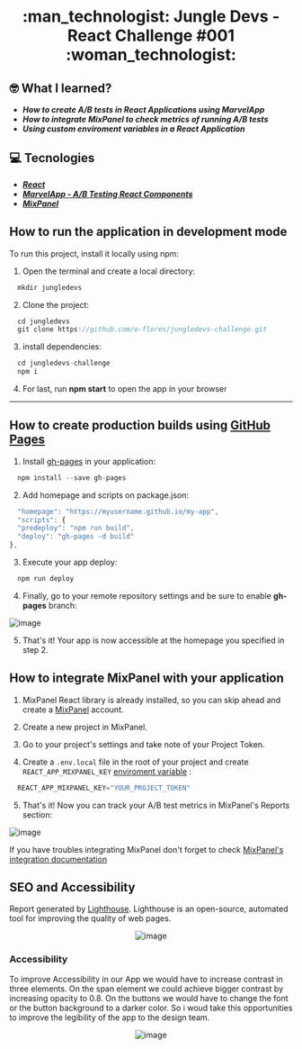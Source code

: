 <h1 align="center"> :man_technologist: Jungle Devs - React Challenge #001 :woman_technologist: </h1>

## :nerd_face: What I learned?
  - **_How to create A/B tests in React Applications using MarvelApp_**
  - **_How to integrate MixPanel to check metrics of running A/B tests_**
  - **_Using custom enviroment variables in a React Application_**

## :computer:  Tecnologies
  - **_[React](https://reactjs.org)_**
  - **_[MarvelApp - A/B Testing React Components](https://www.npmjs.com/package/@marvelapp/react-ab-test)_**
  - **_[MixPanel](https://mixpanel.com/)_**


## How to run the application in development mode

To run this project, install it locally using npm:

1. Open the terminal and create a local directory:
```javascript
  mkdir jungledevs
```

2. Clone the project:
```javascript
  cd jungledevs
  git clone https://github.com/o-flores/jungledevs-challenge.git
```

3. install dependencies:
```javascript
  cd jungledevs-challenge
  npm i
```

4. For last, run **npm start** to open the app in your browser

---

## How to create production builds using [GitHub Pages](https://create-react-app.dev/docs/deployment/#github-pages)

1. Install [gh-pages](https://github.com/tschaub/gh-pages) in your application:
```javascript
  npm install --save gh-pages
```

2. Add homepage and scripts on package.json:
```javascript
  "homepage": "https://myusername.github.io/my-app",
  "scripts": {
  "predeploy": "npm run build",
  "deploy": "gh-pages -d build"
},
```

3. Execute your app deploy:
```javascript
  npm run deploy
```

4. Finally, go to your remote repository settings and be sure to enable **gh-pages** branch:

![image](https://user-images.githubusercontent.com/78616220/131594518-674d66c1-f1fb-4505-908c-ff79f3f0fd10.png)

5. That's it! Your app is now accessible at the homepage you specified in step 2. 


## How to integrate MixPanel with your application

1. MixPanel React library is already installed, so you can skip ahead and create a [MixPanel](https://mixpanel.com/) account.

2. Create a new project in MixPanel.

3. Go to your project's settings and take note of your Project Token.

4. Create a ```.env.local``` file in the root of your project and create ```REACT_APP_MIXPANEL_KEY``` [enviroment variable](https://create-react-app.dev/docs/adding-custom-environment-variables/#adding-development-environment-variables-in-env) :

```javascript
  REACT_APP_MIXPANEL_KEY="YOUR_PROJECT_TOKEN"
```

5. That's it! Now you can track your A/B test metrics in MixPanel's Reports section:

![image](https://user-images.githubusercontent.com/78616220/131593146-56ae3efe-4b54-45d3-b859-3ad3f331a306.png)


If you have troubles integrating MixPanel don't forget to check [MixPanel's integration documentation](https://developer.mixpanel.com/docs/javascript-quickstart)


## SEO and Accessibility

Report generated by [Lighthouse](https://developers.google.com/web/tools/lighthouse/). Lighthouse is an open-source, automated tool for improving the quality of web pages.

<div align='center'>
  
![image](https://user-images.githubusercontent.com/78616220/131719670-d414b777-261a-4a2b-a2e6-917bfc28ccb8.png)
  
</div>

### Accessibility

To improve Accessibility in our App we would have to increase contrast in three elements. On the span element we could achieve bigger contrast by increasing opacity to 0.8. On the buttons we would have to change the font or the button background to a darker color. So i woud take this opportunities to improve the legibility of the app to the design team.

<div align='center'>
  
![image](https://user-images.githubusercontent.com/78616220/131721335-e79fc4ab-1056-4d86-83db-0a9580d878dd.png)
  
</div>
